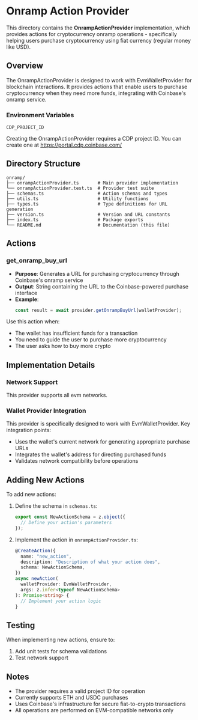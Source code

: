 # Onramp Action Provider

This directory contains the **OnrampActionProvider** implementation, which provides actions for cryptocurrency onramp operations - specifically helping users purchase cryptocurrency using fiat currency (regular money like USD).

## Overview

The OnrampActionProvider is designed to work with EvmWalletProvider for blockchain interactions. It provides actions that enable users to purchase cryptocurrency when they need more funds, integrating with Coinbase's onramp service.

### Environment Variables
```
CDP_PROJECT_ID
```

Creating the OnrampActionProvider requires a CDP project ID. You can create one at https://portal.cdp.coinbase.com/

## Directory Structure

```
onramp/
├── onrampActionProvider.ts       # Main provider implementation
└── onrampActionProvider.test.ts  # Provider test suite
├── schemas.ts                    # Action schemas and types
├── utils.ts                      # Utility functions
├── types.ts                      # Type definitions for URL generation
├── version.ts                    # Version and URL constants
├── index.ts                      # Package exports
└── README.md                     # Documentation (this file)
```

## Actions

### get_onramp_buy_url
- **Purpose**: Generates a URL for purchasing cryptocurrency through Coinbase's onramp service
- **Output**: String containing the URL to the Coinbase-powered purchase interface
- **Example**:
  ```typescript
  const result = await provider.getOnrampBuyUrl(walletProvider);
  ```

Use this action when:
- The wallet has insufficient funds for a transaction
- You need to guide the user to purchase more cryptocurrency
- The user asks how to buy more crypto

## Implementation Details

### Network Support
This provider supports all evm networks.

### Wallet Provider Integration
This provider is specifically designed to work with EvmWalletProvider. Key integration points:
- Uses the wallet's current network for generating appropriate purchase URLs
- Integrates the wallet's address for directing purchased funds
- Validates network compatibility before operations

## Adding New Actions

To add new actions:

1. Define the schema in `schemas.ts`:
   ```typescript
   export const NewActionSchema = z.object({
     // Define your action's parameters
   });
   ```

2. Implement the action in `onrampActionProvider.ts`:
   ```typescript
   @CreateAction({
     name: "new_action",
     description: "Description of what your action does",
     schema: NewActionSchema,
   })
   async newAction(
     walletProvider: EvmWalletProvider,
     args: z.infer<typeof NewActionSchema>
   ): Promise<string> {
     // Implement your action logic
   }
   ```

## Testing

When implementing new actions, ensure to:
1. Add unit tests for schema validations
2. Test network support

## Notes

- The provider requires a valid project ID for operation
- Currently supports ETH and USDC purchases
- Uses Coinbase's infrastructure for secure fiat-to-crypto transactions
- All operations are performed on EVM-compatible networks only
